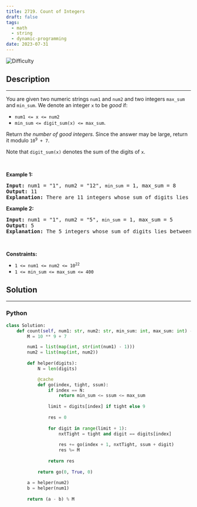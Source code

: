 ```yaml
---
title: 2719. Count of Integers
draft: false
tags: 
  - math
  - string
  - dynamic-programming
date: 2023-07-31
---
```


![Difficulty](https://img.shields.io/badge/Difficulty-Hard-blue.svg)

## Description

---
<p>You are given two numeric strings <code>num1</code> and <code>num2</code> and two integers <code>max_sum</code> and <code>min_sum</code>. We denote an integer <code>x</code> to be <em>good</em> if:</p>

<ul>
	<li><code>num1 &lt;= x &lt;= num2</code></li>
	<li><code>min_sum &lt;= digit_sum(x) &lt;= max_sum</code>.</li>
</ul>

<p>Return <em>the number of good integers</em>. Since the answer may be large, return it modulo <code>10<sup>9</sup> + 7</code>.</p>

<p>Note that <code>digit_sum(x)</code> denotes the sum of the digits of <code>x</code>.</p>

<p>&nbsp;</p>
<p><strong class="example">Example 1:</strong></p>

<pre>
<strong>Input:</strong> num1 = &quot;1&quot;, num2 = &quot;12&quot;, <code>min_sum</code> = 1, max_sum = 8
<strong>Output:</strong> 11
<strong>Explanation:</strong> There are 11 integers whose sum of digits lies between 1 and 8 are 1,2,3,4,5,6,7,8,10,11, and 12. Thus, we return 11.
</pre>

<p><strong class="example">Example 2:</strong></p>

<pre>
<strong>Input:</strong> num1 = &quot;1&quot;, num2 = &quot;5&quot;, <code>min_sum</code> = 1, max_sum = 5
<strong>Output:</strong> 5
<strong>Explanation:</strong> The 5 integers whose sum of digits lies between 1 and 5 are 1,2,3,4, and 5. Thus, we return 5.
</pre>

<p>&nbsp;</p>
<p><strong>Constraints:</strong></p>

<ul>
	<li><code>1 &lt;= num1 &lt;= num2 &lt;= 10<sup>22</sup></code></li>
	<li><code>1 &lt;= min_sum &lt;= max_sum &lt;= 400</code></li>
</ul>


## Solution

---
### Python
``` py title='count-of-integers'
class Solution:
    def count(self, num1: str, num2: str, min_sum: int, max_sum: int) -> int:
        M = 10 ** 9 + 7

        num1 = list(map(int, str(int(num1) - 1)))
        num2 = list(map(int, num2))
        
        def helper(digits):
            N = len(digits)

            @cache
            def go(index, tight, ssum):
                if index == N:
                    return min_sum <= ssum <= max_sum
                
                limit = digits[index] if tight else 9
                
                res = 0
                
                for digit in range(limit + 1):
                    nxtTight = tight and digit == digits[index]
                    
                    res += go(index + 1, nxtTight, ssum + digit)
                    res %= M
                
                return res
            
            return go(0, True, 0)
        
        a = helper(num2)
        b = helper(num1)
        
        return (a - b) % M

```

